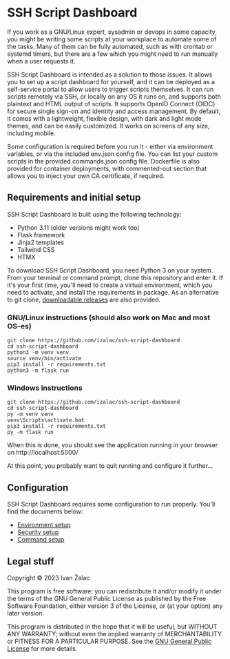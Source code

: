 # SSH Script Dashboard

If you work as a GNU/Linux expert, sysadmin or devops in some capacity, you might be writing some scripts at your workplace to automate some of the tasks. Many of them can be fully automated, such as with crontab or systemd timers, but there are a few which you might need to run manually when a user requests it.

SSH Script Dashboard is intended as a solution to those issues. It allows you to set up a script dashboard for yourself, and it can be deployed as a self-service portal to allow users to trigger scripts themselves. It can run scripts remotely via SSH, or locally on any OS it runs on, and supports both plaintext and HTML output of scripts. It supports OpenID Connect (OIDC) for secure single sign-on and identity and access management. By default, it comes with a lightweight, flexible design, with dark and light mode themes, and can be easily customized. It works on screens of any size, including mobile.

Some configuration is required before you run it - either via environment variables, or via the included env.json config file. You can list your custom scripts in the provided commands.json config file. Dockerfile is also provided for container deployments, with commented-out section that allows you to inject your own CA certificate, if required.

## Requirements and initial setup

SSH Script Dashboard is built using the following technology:

* Python 3.11 (older versions might work too)
* Flask framework
* Jinja2 templates
* Tailwind CSS
* HTMX

To download SSH Script Dashboard, you need Python 3 on your system. From your terminal or command prompt, clone this repository and enter it. If it's your first time, you'll need to create a virtual environment, which you need to activate, and install the requirements in package. As an alternative to git clone, [downloadable releases](https://github.com/izalac/ssh-script-dashboard/releases) are also provided.

### GNU/Linux instructions (should also work on Mac and most OS-es)

    git clone https://github.com/izalac/ssh-script-dashboard
    cd ssh-script-dashboard
    python3 -m venv venv
    source venv/bin/activate
    pip3 install -r requirements.txt
    python3 -m flask run

### Windows instructions

    git clone https://github.com/izalac/ssh-script-dashboard
    cd ssh-script-dashboard
    py -m venv venv
    venv\Scripts\activate.bat
    pip3 install -r requirements.txt
    py -m flask run

When this is done, you should see the application running in your browser on http://localhost:5000/

At this point, you probably want to quit running and configure it further...

## Configuration

SSH Script Dashboard requires some configuration to run properly. You'll find the documents below:

* [Environment setup](docs/environment.md)
* [Security setup](docs/security.md)
* [Command setup](docs/commands.md)

## Legal stuff

Copyright © 2023 Ivan Žalac

This program is free software: you can redistribute it and/or modify
it under the terms of the GNU General Public License as published by
the Free Software Foundation, either version 3 of the License, or
(at your option) any later version.

This program is distributed in the hope that it will be useful,
but WITHOUT ANY WARRANTY; without even the implied warranty of
MERCHANTABILITY or FITNESS FOR A PARTICULAR PURPOSE.  See the
[GNU General Public License](LICENSE) for more details.